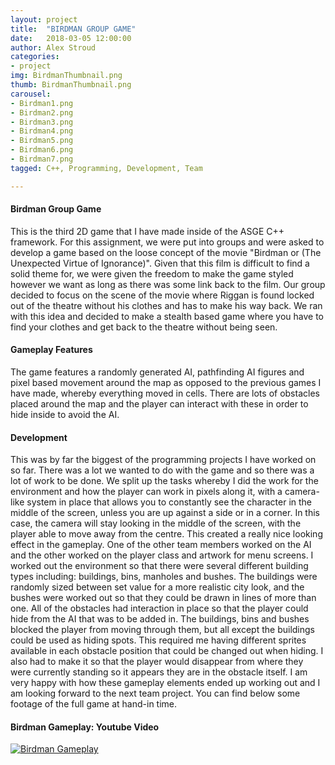 ```yaml
---
layout: project
title:  "BIRDMAN GROUP GAME"
date:   2018-03-05 12:00:00
author: Alex Stroud
categories:
- project
img: BirdmanThumbnail.png
thumb: BirdmanThumbnail.png
carousel:
- Birdman1.png
- Birdman2.png
- Birdman3.png
- Birdman4.png
- Birdman5.png
- Birdman6.png
- Birdman7.png
tagged: C++, Programming, Development, Team

---
```


#### Birdman Group Game

This is the third 2D game that I have made inside of the ASGE C++ framework. For this assignment, we were put into groups and were asked to develop a game based on the loose concept of the movie "Birdman or (The Unexpected Virtue of Ignorance)". Given that this film is difficult to find a solid theme for, we were given the freedom to make the game styled however we want as long as there was some link back to the film. Our group decided to focus on the scene of the movie where Riggan is found locked out of the theatre without his clothes and has to make his way back. We ran with this idea and decided to make a stealth based game where you have to find your clothes and get back to the theatre without being seen.


#### Gameplay Features

The game features a randomly generated AI, pathfinding AI figures and pixel based movement around the map as opposed to the previous games I have made, whereby everything moved in cells. There are lots of obstacles placed around the map and the player can interact with these in order to hide inside to avoid the AI.


#### Development

This was by far the biggest of the programming projects I have worked on so far. There was a lot we wanted to do with the game and so there was a lot of work to be done. We split up the tasks whereby I did the work for the environment and how the player can work in pixels along it, with a camera-like system in place that allows you to constantly see the character in the middle of the screen, unless you are up against a side or in a corner. In this case, the camera will stay looking in the middle of the screen, with the player able to move away from the centre. This created a really nice looking effect in the gameplay. One of the other team members worked on the AI and the other worked on the player class and artwork for menu screens. I worked out the environment so that there were several different building types including: buildings, bins, manholes and bushes. The buildings were randomly sized between set value for a more realistic city look, and the bushes were worked out so that they could be drawn in lines of more than one. All of the obstacles had interaction in place so that the player could hide from the AI that was to be added in. The buildings, bins and bushes blocked the player from moving through them, but all except the buildings could be used as hiding spots. This required me having different sprites available in each obstacle position that could be changed out when hiding. I also had to make it so that the player would disappear from where they were currently standing so it appears they are in the obstacle itself. I am very happy with how these gameplay elements ended up working out and I am looking forward to the next team project. You can find below some footage of the full game at hand-in time.

#### Birdman Gameplay: Youtube Video
[![Birdman Gameplay](https://img.youtube.com/vi/2fDKUsDl4Fo/0.jpg)](https://youtu.be/2fDKUsDl4Fo "Birdman Gameplay")
